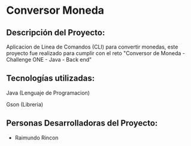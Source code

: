 # Conversor Moneda

## Descripción del Proyecto:
  Aplicacion de Linea de Comandos (CLI) para convertir monedas, este proyecto fue realizado para cumplir con el reto "Conversor de Moneda - Challenge ONE - Java - Back end"

## Tecnologías utilizadas:
  Java (Lenguaje de Programacion)
  
  Gson (Libreria)

## Personas Desarrolladoras del Proyecto:
  - Raimundo Rincon
